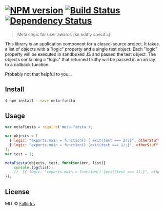 #  [![NPM version][npm-image]][npm-url] [![Build Status][travis-image]][travis-url] [![Dependency Status][daviddm-image]][daviddm-url]

> Meta-logic for user awards (so oddly specific)

This library is an application component for a closed-source project. It takes a list of objects with a "logic" property and a single test object. Each "logic" property will be executed in sandboxed JS and passed the test object. The objects containing a "logic" that returned truthy will be passed in an arrray to a callback function.

Probably not that helpful to you...

## Install

```sh
$ npm install --save meta-fiesta
```


## Usage

```js
var metaFiesta = require('meta-fiesta');

var objects = [
  { logic: "exports.main = function() { exit(test === 2);}", otherStuff: "yo" },
  { logic: "exports.main = function() {exit(test === 1);}", otherStuff: "yoyo" }
];
var test = 1;

metaFiesta(objects, test, function(err, list){
    console.log(list);
    //  [{ logic: "exports.main = function() {exit(test === 1);}", otherStuff: "yoyo" }]
});
```


## License

MIT © [Falkirks](http://falkirks.com)


[npm-image]: https://badge.fury.io/js/meta-fiesta.svg
[npm-url]: https://npmjs.org/package/meta-fiesta
[travis-image]: https://travis-ci.org/Falkirks/meta-fiesta.svg?branch=master
[travis-url]: https://travis-ci.org/Falkirks/meta-fiesta
[daviddm-image]: https://david-dm.org/Falkirks/meta-fiesta.svg?theme=shields.io
[daviddm-url]: https://david-dm.org/Falkirks/meta-fiesta
